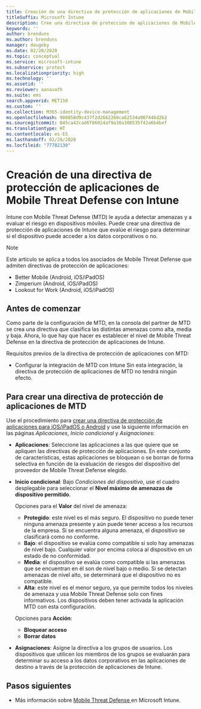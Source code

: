 ```yaml
---
title: Creación de una directiva de protección de aplicaciones de Mobile Threat Defense (MTD) con Intune
titleSuffix: Microsoft Intune
description: Cree una directiva de protección de aplicaciones de Mobile Threat Defense (MTD) con Microsoft Intune.
keywords: ''
author: brenduns
ms.author: brenduns
manager: dougeby
ms.date: 02/20/2020
ms.topic: conceptual
ms.service: microsoft-intune
ms.subservice: protect
ms.localizationpriority: high
ms.technology: ''
ms.assetid: ''
ms.reviewer: aanavath
ms.suite: ems
search.appverid: MET150
ms.custom: ''
ms.collection: M365-identity-device-management
ms.openlocfilehash: 900858d9c437f2d2662260ca62534a987446d2b2
ms.sourcegitcommit: 045ca42cad6f86024af9a38a380535f42a6b4bef
ms.translationtype: HT
ms.contentlocale: es-ES
ms.lasthandoff: 02/28/2020
ms.locfileid: "77782130"
---
```

# <a name="create-mobile-threat-defense-app-protection-policy-with-intune"></a>Creación de una directiva de protección de aplicaciones de Mobile Threat Defense con Intune

Intune con Mobile Threat Defense (MTD) le ayuda a detectar amenazas y a evaluar el riesgo en dispositivos móviles. Puede crear una directiva de protección de aplicaciones de Intune que evalúe el riesgo para determinar si el dispositivo puede acceder a los datos corporativos o no.

> [!NOTE]
> Este artículo se aplica a todos los asociados de Mobile Threat Defense que admiten directivas de protección de aplicaciones:
>
> - Better Mobile (Android, iOS/iPadOS)
> - Zimperium (Android, iOS/iPadOS)
> - Lookout for Work (Android, iOS/iPadOS)

## <a name="before-you-begin"></a>Antes de comenzar

Como parte de la configuración de MTD, en la consola del partner de MTD se crea una directiva que clasifica las distintas amenazas como alta, media y baja. Ahora, lo que hay que hacer es establecer el nivel de Mobile Threat Defense en la directiva de protección de aplicaciones de Intune.

Requisitos previos de la directiva de protección de aplicaciones con MTD:

- Configurar la integración de MTD con Intune Sin esta integración, la directiva de protección de aplicaciones de MTD no tendrá ningún efecto.

## <a name="to-create-an-mtd-app-protection-policy"></a>Para crear una directiva de protección de aplicaciones de MTD

Use el procedimiento para [crear una directiva de protección de aplicaciones para iOS/iPadOS o Android](../apps/app-protection-policies.md#app-protection-policies-for-iosipados-and-android-apps) y use la siguiente información en las páginas *Aplicaciones*, *Inicio condicional* y *Asignaciones*:

- **Aplicaciones**: Seleccione las aplicaciones a las que quiere que se apliquen las directivas de protección de aplicaciones. En este conjunto de características, estas aplicaciones se bloquean o se borran de forma selectiva en función de la evaluación de riesgos del dispositivo del proveedor de Mobile Threat Defense elegido.
- **Inicio condicional**:  Bajo *Condiciones del dispositivo*, use el cuadro desplegable para seleccionar el **Nivel máximo de amenazas de dispositivo permitido**.

  Opciones para el **Valor** del nivel de amenaza:

  - **Protegido**: este nivel es el más seguro. El dispositivo no puede tener ninguna amenaza presente y aún puede tener acceso a los recursos de la empresa. Si se encuentra alguna amenaza, el dispositivo se clasificará como no conforme.
  - **Bajo**: el dispositivo se evalúa como compatible si solo hay amenazas de nivel bajo. Cualquier valor por encima coloca al dispositivo en un estado de no conformidad.
  - **Media**: el dispositivo se evalúa como compatible si las amenazas que se encuentran en él son de nivel bajo o medio. Si se detectan amenazas de nivel alto, se determinará que el dispositivo no es compatible.
  - **Alta**: este nivel es el menor seguro, ya que permite todos los niveles de amenaza y usa Mobile Threat Defense solo con fines informativos. Los dispositivos deben tener activada la aplicación MTD con esta configuración.

  Opciones para **Acción**:

  - **Bloquear acceso**
  - **Borrar datos**

- **Asignaciones**: Asigne la directiva a los grupos de usuarios.  Los dispositivos que utilicen los miembros de los grupos se evaluarán para determinar su acceso a los datos corporativos en las aplicaciones de destino a través de la protección de aplicaciones de Intune.

## <a name="next-steps"></a>Pasos siguientes

- Más información sobre [Mobile Threat Defense ](~/protect/mobile-threat-defense.md) en Microsoft Intune.

